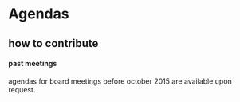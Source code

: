 # Agendas

## how to contribute


#### past meetings
agendas for board meetings before october 2015 are available upon request.
